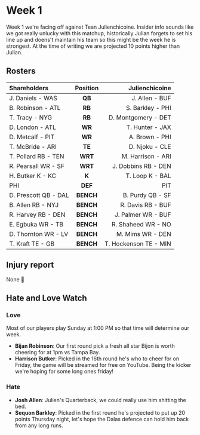 # Week 1

Week 1 we're facing off against Tean Julienchicoine. Insider info sounds like we got really unlucky with this matchup, historically Julian forgets to set his line up and doens't maintain his team so this might be the week he is strongest. At the time of writing we are projected 10 points higher than Julian.

## Rosters

| **Shareholders**     | **Position** |    **Julienchicoine** |
| :------------------- | :----------: | --------------------: |
| J. Daniels - WAS     |    **QB**    |        J. Allen - BUF |
| B. Robinson - ATL    |    **RB**    |      S. Barkley - PHI |
| T. Tracy - NYG       |    **RB**    |   D. Montgomery - DET |
| D. London - ATL      |    **WR**    |       T. Hunter - JAX |
| D. Metcalf - PIT     |    **WR**    |        A. Brown - PHI |
| T. McBride - ARI     |    **TE**    |        D. Njoku - CLE |
| T. Pollard RB - TEN  |   **WRT**    |     M. Harrison - ARI |
| R. Pearsall WR - SF  |   **WRT**    |   J. Dobbins RB - DEN |
| H. Butker K - KC     |    **K**     |       T. Loop K - BAL |
| PHI                  |   **DEF**    |                   PIT |
| D. Prescott QB - DAL |  **BENCH**   |      B. Purdy QB - SF |
| B. Allen RB - NYJ    |  **BENCH**   |     R. Davis RB - BUF |
| R. Harvey RB - DEN   |  **BENCH**   |    J. Palmer WR - BUF |
| E. Egbuka WR - TB    |  **BENCH**   |    R. Shaheed WR - NO |
| D. Thornton WR - LV  |  **BENCH**   |      M. Mims WR - DEN |
| T. Kraft TE - GB     |  **BENCH**   | T. Hockenson TE - MIN |

## Injury report

None :partying_face:

## Hate and Love Watch

### Love

Most of our players play Sunday at 1:00 PM so that time will determine our week.

-   **Bijan Robinson**: Our first round pick a fresh all star Bijon is worth cheering for at 1pm vs Tampa Bay.
-   **Harrison Butker**: Picked in the 16th round he's who to cheer for on Friday, the game will be streamed for free on YouTube. Being the kicker we're hoping for some long ones friday!

### Hate

-   **Josh Allen**: Julien's Quarterback, we could really use him shitting the bed.
-   **Sequon Barkley**: Picked in the first round he's projected to put up 20 points Thursday night, let's hope the Dalas defence can hold him back from any long runs.
